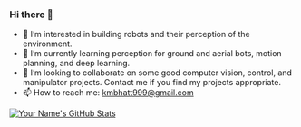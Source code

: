 ### Hi there 👋

<!--
**KrunalBhatt99/KrunalBhatt99** is a ✨ _special_ ✨ repository because its `README.md` (this file) appears on your GitHub profile.
-->
- 👀 I’m interested in building robots and their perception of the environment.
- 🌱 I’m currently learning perception for ground and aerial bots, motion planning, and deep learning.
- 💞️ I’m looking to collaborate on some good computer vision, control, and manipulator projects. Contact me if you find my projects appropriate.
- 📫 How to reach me: kmbhatt999@gmail.com

[![Your Name's GitHub Stats](https://github-readme-stats-git-masterrstaa-rickstaa.vercel.app/api?username={KrunalBhatt99})](https://github.com/{KrunalBhatt99})
